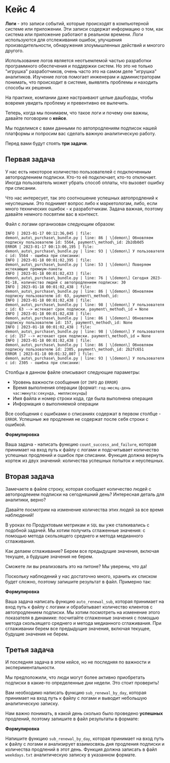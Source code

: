 # Кейс 4
**Логи** - это записи событий, которые происходят в компьютерной системе или приложении. Эти записи содержат информацию о том, как система или приложение работают в реальном времени. Логи используются для отслеживания ошибок, улучшения производительности, обнаружения злоумышленных действий и многого другого.

Использование логов является неотъемлемой частью разработки программного обеспечения и поддержки систем. Но это не только "игрушка" разработчиков, очень часто это на самом деле "игрушка" аналитиков. Изучение логов помогает инженерам и администраторам понимать, что происходит в системе, выявлять проблемы и находить способы их решения.

На практике, компании даже настраивают целые дашборды, чтобы вовремя увидеть проблему и превентивно ее вылечить.

Теперь, когда мы понимаем, что такое логи и почему они важны, давайте поговорим о **кейсе**.

Мы поделимся с вами данными по автопродлениям подписок нашей платформы и попросим вас сделать важную аналитическую работу.

Перед вами будут стоять **три задачи**.

## Первая задача

У нас есть некоторое количество пользователей с подключенным автопродлением подписки. Кто-то её подключает, кто-то отключает. Иногда пользователь может убрать способ оплаты, что вызовет ошибку при списании.

Что нас интересует, так это соотношение успешных автопродлений к неуспешным. Это поднимет вопрос либо к маркетологам, либо, если много технических ошибок - к разработчикам. Задача важная, поэтому давайте немного посвятим вас в контекст.

Файл с логами организован следующим образом:

```
INFO | 2023-01-17 00:12:36,045 | file: demon\_auto\_purchase\_bundle.py | line: 86 | \[demon\] Обновляем подписку пользователю id: 5564, payment\_method\_id: 2b2db0d5 
ERROR | 2023-01-17 00:13:06,195 | file: demon\_auto\_purchase\_bundle.py | line: 93 | \[demon\] У пользователя с id: 5564 - ошибка при списании:
INFO | 2023-01-18 00:01:02,395 | file: demon\_auto\_purchase\_bundle.py | line: 53 | \[demon\] Поверяем истекающие премиум-пакеты
INFO | 2023-01-18 00:01:02,433 | file: demon\_auto\_purchase\_bundle.py | line: 76 | \[demon\] Cегодня 2023-01-18, количество людей с автопродлением подписки: 30
INFO | 2023-01-18 00:01:02,438 | file: demon\_auto\_purchase\_bundle.py | line: 86 | \[demon\] Обновляем подписку пользователю id: 63, payment\_method\_id:
INFO | 2023-01-18 00:01:02,438 | file: demon\_auto\_purchase\_bundle.py | line: 98 | \[demon\] У пользователя с id: 63 --> истекает срок подписки. payment\_method\_id = None
INFO | 2023-01-18 00:01:02,438 | file: demon\_auto\_purchase\_bundle.py | line: 86 | \[demon\] Обновляем подписку пользователю id: 157, payment\_method\_id: None
INFO | 2023-01-18 00:01:02,438 | file: demon\_auto\_purchase\_bundle.py | line: 98 | \[demon\] У пользователя с id: 157 --> истекает срок подписки. payment\_method\_id = None
INFO | 2023-01-18 00:01:02,438 | file: demon\_auto\_purchase\_bundle.py | line: 86 | \[demon\] Обновляем подписку пользователю id: 2305, payment\_method\_id: 2b2fc651
ERROR | 2023-01-18 00:01:32,807 | file: demon\_auto\_purchase\_bundle.py | line: 93 | \[demon\] У пользователя с id: 2305 - ошибка при списании:
```

Столбцы в данном файле описывают следующие параметры:

-   Уровень важности сообщения (от `INFO` до `ERROR`)
-   Время выполнения операции (формат: `год-месяц-день час:минута:секунда, миллисекунды`)
-   Имя файла и номер строки кода, где была выполнена операция
-   Информация о выполняемой операции

Все сообщения с ошибками о списаниях содержат в первом столбце - `ERROR`. Успешные же продления не содержат после себя строки с ошибкой.

**Формулировка**

Ваша задача - написать функцию `count_success_and_failure`, которая принимает на вход путь к файлу с логами и подсчитывает количество успешных продлений и ошибок при списании. Функция должна вернуть кортеж из двух значений: количества успешных попыток и неуспешных.

## Вторая задача

Замечаете в файле строку, которая сообщает количество людей с автопродлеием подписки на сегодняшний день? Интересная деталь для аналитики, верно?

Давайте посмотрим на изменение количества этих людей за все время наблюдений!

В уроках по Продуктовым метрикам и `SQL` вы уже сталкивались с подобной задачей. Мы хотим получить сглаженные значения: с помощью метода скользящего среднего и метода медианного сглаживания.

Как делаем сглаживание? Берем все предыдущие значения, включая текущее, а будущие значения не берем.

Сможете ли вы реализовать это на питоне? Мы уверены, что да!

Поскольку наблюдений у нас достаточно много, хранить их списком будет сложно, поэтому запишите результат в файл. Примерно так:

**Формулировка**

Ваша задача написать функцию `auto_renewal_sub`, которая принимает на вход путь к файлу с логами и обрабатывает количество клиентов с автопродлением подписки. Мы хотим посмотреть на изменение этого показателя в динамике: посчитайте сглаженные значения с помощью метода скользящего среднего и метода медианного сглаживания. При сглаживании берем все предыдущие значения, включая текущее, будущие значения не берем.

## Третья задача

И последняя задача в этом кейсе, но не последняя по важности и экспериментальности.

Мы предположили, что люди могут более активно приобретать подписки в какие-то определенные дни недели. Это стоит проверить!

Вам необходимо написать функцию `sub_renewal_by_day`, которая принимает на вход путь к файлу с логами и выводит небольшую аналитическую записку.

Нам важно понимать, в какой день сколько было проведено **успешных** продлений, поэтому запишите в файл результаты в формате:

**Формулировка**

Напишите функцию `sub_renewal_by_day`, которая принимает на вход путь к файлу с логами и анализирует взаимосвязь дня продления подписки и количества продлений в этот день. Функция должна записать в файл `weekdays.txt` аналитическую записку в указанном формате.